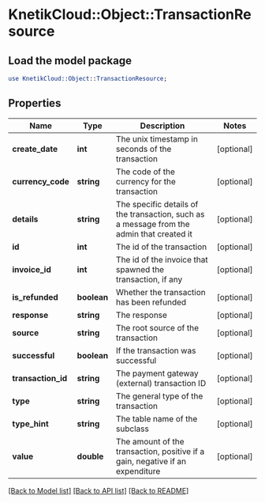 # KnetikCloud::Object::TransactionResource

## Load the model package
```perl
use KnetikCloud::Object::TransactionResource;
```

## Properties
Name | Type | Description | Notes
------------ | ------------- | ------------- | -------------
**create_date** | **int** | The unix timestamp in seconds of the transaction | [optional] 
**currency_code** | **string** | The code of the currency for the transaction | [optional] 
**details** | **string** | The specific details of the transaction, such as a message from the admin that created it | [optional] 
**id** | **int** | The id of the transaction | [optional] 
**invoice_id** | **int** | The id of the invoice that spawned the transaction, if any | [optional] 
**is_refunded** | **boolean** | Whether the transaction has been refunded | [optional] 
**response** | **string** | The response | [optional] 
**source** | **string** | The root source of the transaction | [optional] 
**successful** | **boolean** | If the transaction was successful | [optional] 
**transaction_id** | **string** | The payment gateway (external) transaction ID | [optional] 
**type** | **string** | The general type of the transaction | [optional] 
**type_hint** | **string** | The table name of the subclass | [optional] 
**value** | **double** | The amount of the transaction, positive if a gain, negative if an expenditure | [optional] 

[[Back to Model list]](../README.md#documentation-for-models) [[Back to API list]](../README.md#documentation-for-api-endpoints) [[Back to README]](../README.md)


